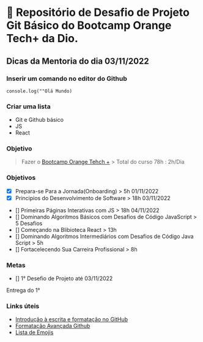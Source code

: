 # :orange_book: Repositório de Desafio de Projeto Git Básico do Bootcamp Orange Tech+ da Dio.
 

##  Dicas da Mentoria do dia 03/11/2022

### Inserir um comando no editor do Github
 
``console.log(""Olá Mundo)``

### Criar uma lista

- Git e Github básico
- JS
- React

### Objetivo

> Fazer o [Bootcamp Orange Tehch +](https://web.dio.me/track/81278323-8916-401b-8446-03118eaff280) > Total do curso 78h : 2h/Dia

### Objetivos

- [x] Prepara-se Para a Jornada(Onboarding) > 5h 01/11/2022
- [x] Principios do Desenvolvimento de Software > 18h 03/11/2022
- [] Primeiras Páginas Interativas com JS > 18h  04/11/2022
- [] Dominando Algoritmos Básicos com Desafios de Código JavaScript > 5 Desafios
- [] Começando na Blibioteca React > 13h
- [] Dominando Algoritmos Intermediários com Desafios de Código Java Script > 5h
- [] Fortacelecendo Sua Carreira Profissional > 8h

### Metas

- [] 1° Desefio de Projeto até 03/11/2022

Entrega do 1°


### Links úteis

- [Introdução à escrita e formatação no GitHub](https://docs.github.com/pt/get-started/writing-on-github/getting-started-with-writing-and-formatting-on-github)
- [Formatação Avançada Github](https://docs.github.com/pt/github-ae@latest/get-started/writing-on-github/working-with-advanced-formatting)
- [Lista de Emojis](https://github.com/hideraldus13/github-emoji)


 
 



